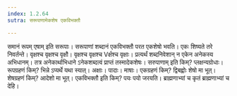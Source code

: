 ```yaml
---
index: 1.2.64
sutra: सरूपाणामेकशेष एकविभक्तौ

---
```

समानं रूपम् एषाम् इति सरूपाः। सरूपाणां शब्दानं एकविभक्तौ परत एकशेषो भवति। एकः शिष्यते तरे निवर्तन्ते। वृक्षश्च वृक्षश्च वृक्षौ। वृक्षश्च वृक्षश्च Vर्क्षश्च वृक्षाः। प्रत्यर्थं शब्दनिवेशान् न एकेन अनेकस्य अभिधानम्। तत्र अनेकार्थाभिधाने ऽनेकशब्दत्वं प्राप्तं तस्मादेकशेषः। सरुपाणाम् इति किम्? प्लक्षन्यग्रोधाः। रूपग्रहणं किम्? भिन्ने ऽप्यर्थे यथा स्यात्। अक्षाः। पादाः। माषाः। एकग्रहणं किम्? द्विबह्वोः शेषो मा भूत्। शेषग्रहणं किम्? आदेशो मा भूत्। एकविभक्तौ इति किम्? पयः पयो जरयति। ब्राह्मणाभ्यां च कृतं ब्राह्मणाभ्यां च देहि।